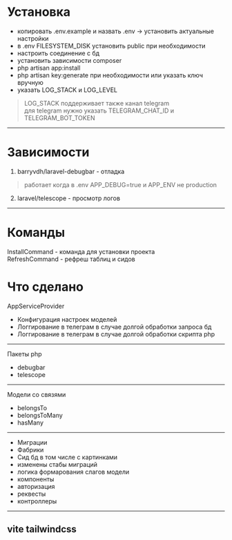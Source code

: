 # Установка
- копировать .env.example и назвать .env -> установить актуальные настройки
- в .env FILESYSTEM_DISK установить public при необходимости
- настроить соединение с бд
- установить зависимости composer
- php artisan app:install
- php artisan key:generate при необходимости или указать ключ вручную
- указать LOG_STACK и LOG_LEVEL
> LOG_STACK поддерживает также канал telegram\
> для telegram нужно указать TELEGRAM_CHAT_ID и TELEGRAM_BOT_TOKEN

---

# Зависимости
1. barryvdh/laravel-debugbar - отладка
> работает когда в .env APP_DEBUG=true и APP_ENV не production
2. laravel/telescope - просмотр логов

---

# Команды
InstallCommand - команда для установки проекта\
RefreshCommand - рефреш таблиц и сидов

# Что сделано
AppServiceProvider
- Конфигурация настроек моделей
- Логгирование в телеграм в случае долгой обработки запроса бд
- Логгирование в телеграм в случае долгой обработки скрипта php
---
Пакеты php
- debugbar
- telescope
---
Модели со связями
- belongsTo
- belongsToMany
- hasMany
---
- Миграции
- Фабрики
- Сид бд в том числе с картинками
- изменены стабы миграций
- логика формарования слагов модели
- компоненты
- авторизация
- реквесты
- контроллеры
---
vite
tailwindcss
---
